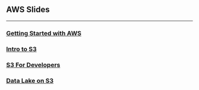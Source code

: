 ## AWS Slides

<hr>

### [Getting Started with AWS](https://coderplex.org/slides/aws/getting-started-with-aws.html)
### [Intro to S3](https://coderplex.org/slides/aws/intro-to-s3.html#/)
### [S3 For Developers](https://coderplex.org/slides/aws/s3-for-developers.html)
### [Data Lake on S3](https://coderplex.org/slides/aws/data-lake-on-s3.html#/)
